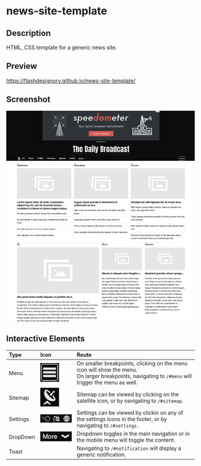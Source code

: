 # news-site-template

## Description

HTML, CSS template for a generic news site.

## Preview

https://flashdesignory.github.io/news-site-template/

## Screenshot

![screenshot](./preview.png)

## Interactive Elements

| Type     | Icon                                  | Route                                                                                                                                                  |
| :------- | :------------------------------------ | :----------------------------------------------------------------------------------------------------------------------------------------------------- |
| Menu     | ![screenshot](./preview-menu.png)     | On smaller breakpoints, clicking on the menu icon will show the menu.<br/>On larger breakpoints, navigating to `/#menu` will trigger the menu as well. |
| Sitemap  | ![screenshot](./preview-logo.png)     | Sitemap can be viewed by clicking on the satellite icon, or by navigating to `/#sitemap`.                                                              |
| Settings | ![screenshot](./preview-settings.png) | Settings can be viewed by clickin on any of the settings icons in the footer, or by navigating to `/#settings.`                                        |
| DropDown | ![screenshot](./preview-dropdown.png) | Dropdown toggles in the main navigation or in the mobile menu will toggle the content.                                                                 |
| Toast    |                                       | Navigating to `/#notification` will display a generic notification.                                                                                    |
